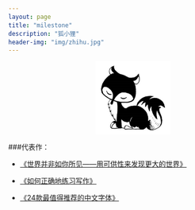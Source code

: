 ```yaml
---
layout: page
title: "milestone"
description: "狐小狸"
header-img: "img/zhihu.jpg"
---
```



<center>
    <p><img src="/img/icon.jpg" width = "30%" height = "30%" align="center"></p>
</center>


###代表作：


- [《世界并非如你所见——用可供性来发现更大的世界》](http://www.jianshu.com/p/6f1404e0240d)

- [《如何正确地练习写作》](http://www.jianshu.com/p/2621444b619d)

- [《24款最值得推荐的中文字体》](http://cnfeat.com/blog/2015/05/22/a-24-chinese-fonts/)






